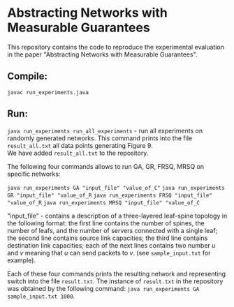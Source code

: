 # Abstracting Networks with Measurable Guarantees
This repository contains the code to reproduce the experimental evaluation in the paper "Abstracting Networks with Measurable Guarantees".

## Compile: 

`javac run_experiments.java` 

## Run:

`java run_experiments run_all_experiments` - run all experiments on randomly generated networks. This command prints into the file `result_all.txt` all data points generating Figure 9.  
We have added `result_all.txt` to the repository.

The following four commands allows to run GA, GR, FRSQ, MRSQ on specific networks:

`java run_experiments GA "input_file" "value_of_C"`
`java run_experiments GR "input_file" "value_of_R`
`java run_experiments FRSQ "input_file" "value_of_R`
`java run_experiments MRSQ "input_file" "value_of_C` 

"input_file" - contains a description of a three-layered leaf-spine topology in the following format: 
the first line contains the number of spines, the number of leafs, and the number of servers connected with a single leaf;
the second line contains source link capacities; the third line contains destination link capacities; 
each of the next lines contains two number $u$ and $v$ meaning that $u$ can send packets to $v$. (see `sample_input.txt` for example).

Each of these four commands prints the resulting network and representing switch into the file `result.txt`. 
The instance of  `result.txt` in the repository was obtained by the following command:
`java run_experiments GA sample_input.txt 1000`.